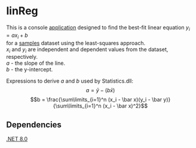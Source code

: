 # linReg

This is a console [application](bin/Release/net8.0) designed to find the best-fit linear equation $y_i = ax_i + b$  
for a [samples](./bin/Release/net8.0/samples.csv) dataset using the least-squares approach.  
$x_i$ and $y_i$ are independent and dependent values from the dataset, respectively.  
$a$ - the slope of the line.  
$b$ - the y-intercept.  

Expressions to derive $a$ and $b$ used by Statistics.dll: 
$$a = \bar y - (b \bar x)$$
$$b = \frac{\sum\limits_{i=1}^n (x_i - \bar x)(y_i - \bar y)} {\sum\limits_{i=1}^n (x_i - \bar x)^2}$$

## Dependencies
[.NET 8.0](https://dotnet.microsoft.com/en-us/download/dotnet/8.0)
